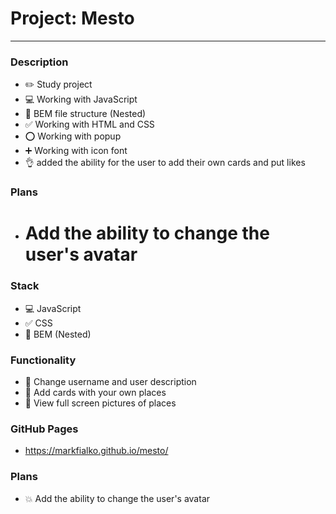 # Project: Mesto
___
### Description

* :pencil2: Study project
* :computer: Working with JavaScript
* :orange_book: BEM file structure (Nested)
* :white_check_mark: Working with HTML and CSS
* :o: Working with popup
* :heavy_plus_sign: Working with icon font
* :ok_hand: added the ability for the user to add their own cards and put likes
### Plans

* Add the ability to change the user's avatar
  =======

### Stack

* :computer: JavaScript
* :white_check_mark: CSS
* :orange_book: BEM (Nested)

### Functionality

* :thought_balloon: Change username and user description
* :thought_balloon: Add cards with your own places
* :thought_balloon: View full screen pictures of places

### GitHub Pages

* https://markfialko.github.io/mesto/

### Plans

* :boom: Add the ability to change the user's avatar